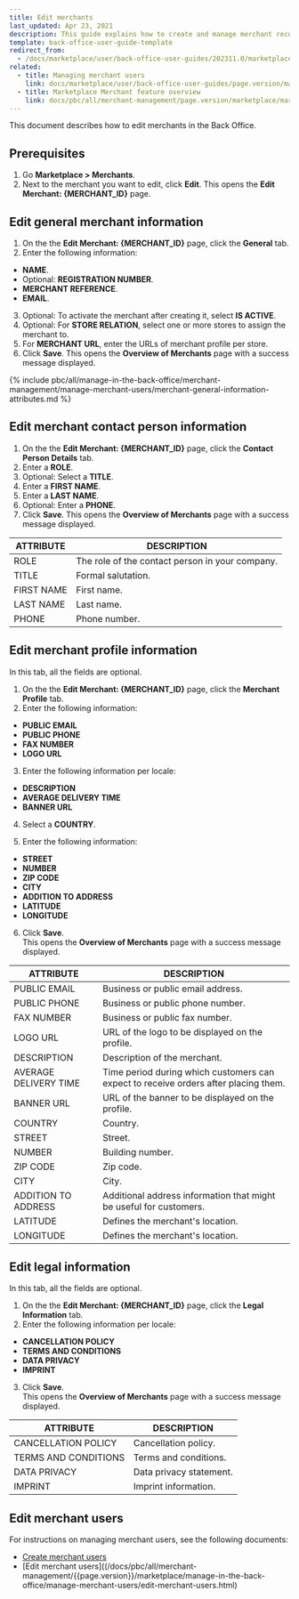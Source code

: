 ```yaml
---
title: Edit merchants
last_updated: Apr 23, 2021
description: This guide explains how to create and manage merchant records on the Merchants page.
template: back-office-user-guide-template
redirect_from:
  - /docs/marketplace/user/back-office-user-guides/202311.0/marketplace/merchants/managing-merchants.html
related:
  - title: Managing merchant users
    link: docs/marketplace/user/back-office-user-guides/page.version/marketplace/merchants/managing-merchant-users.html
  - title: Marketplace Merchant feature overview
    link: docs/pbc/all/merchant-management/page.version/marketplace/marketplace-merchant-feature-overview/marketplace-merchant-feature-overview.html
---
```


This document describes how to edit merchants in the Back Office.

## Prerequisites

1. Go **Marketplace&nbsp;<span aria-label="and then">></span> Merchants**.
2. Next to the merchant you want to edit, click **Edit**.
    This opens the **Edit Merchant: {MERCHANT_ID}** page.

## Edit general merchant information

1. On the the **Edit Merchant: {MERCHANT_ID}** page, click the **General** tab.
2. Enter the following information:
  * **NAME**.
  * Optional: **REGISTRATION NUMBER**.
  * **MERCHANT REFERENCE**.
  * **EMAIL**.
3. Optional: To activate the merchant after creating it, select **IS ACTIVE**.
4. Optional: For **STORE RELATION**, select one or more stores to assign the merchant to.
5. For **MERCHANT URL**, enter the URLs of merchant profile per store.
6. Click **Save**.
    This opens the **Overview of Merchants** page with a success message displayed.

{% include pbc/all/manage-in-the-back-office/merchant-management/manage-merchant-users/merchant-general-information-attributes.md %} <!-- To edit, see /_includes/pbc/all/manage-in-the-back-office/merchant-management/manage-merchant-users/merchant-general-information-attributes.md -->


## Edit merchant contact person information

1. On the the **Edit Merchant: {MERCHANT_ID}** page, click the **Contact Person Details** tab.
2. Enter a **ROLE**.
3. Optional: Select a **TITLE**.
4. Enter a **FIRST NAME**.
5. Enter a **LAST NAME**.
6. Optional: Enter a **PHONE**.
7. Click **Save**.
    This opens the **Overview of Merchants** page with a success message displayed.


| ATTRIBUTE | DESCRIPTION |
|-|-|
| ROLE | The role of the contact person in your company. |
| TITLE | Formal salutation. |
| FIRST NAME | First name. |
| LAST NAME | Last name. |
| PHONE | Phone number. |


## Edit merchant profile information

In this tab, all the fields are optional.

1. On the the **Edit Merchant: {MERCHANT_ID}** page, click the **Merchant Profile** tab.
2. Enter the following information:
  * **PUBLIC EMAIL**
  * **PUBLIC PHONE**
  * **FAX NUMBER**
  * **LOGO URL**

3. Enter the following information per locale:
  * **DESCRIPTION**
  * **AVERAGE DELIVERY TIME**
  * **BANNER URL**

4. Select a **COUNTRY**.

5. Enter the following information:
  * **STREET**
  * **NUMBER**
  * **ZIP CODE**
  * **CITY**
  * **ADDITION TO ADDRESS**
  * **LATITUDE**
  * **LONGITUDE**

6. Click **Save**.  
    This opens the **Overview of Merchants** page with a success message displayed.

| ATTRIBUTE | DESCRIPTION |
|-|-|
| PUBLIC EMAIL | Business or public email address. |
| PUBLIC PHONE | Business or public phone number. |
| FAX NUMBER | Business or public fax number. |
| LOGO URL | URL of the logo to be displayed on the profile. |
| DESCRIPTION | Description of the merchant. |
| AVERAGE DELIVERY TIME | Time period during which customers can expect to receive orders after placing them.  |
| BANNER URL | URL of the banner to be displayed on the profile.  |
| COUNTRY | Country. |
| STREET | Street. |
| NUMBER | Building number. |
| ZIP CODE | Zip code. |
| CITY | City. |
| ADDITION TO ADDRESS | Additional address information that might be useful for customers. |  
| LATITUDE | Defines the merchant's location. |
| LONGITUDE | Defines the merchant's location. |


## Edit legal information

In this tab, all the fields are optional.

1. On the the **Edit Merchant: {MERCHANT_ID}** page, click the **Legal Information** tab.
2. Enter the following information per locale:
  * **CANCELLATION POLICY**
  * **TERMS AND CONDITIONS**
  * **DATA PRIVACY**
  * **IMPRINT**
3. Click **Save**.  
    This opens the **Overview of Merchants** page with a success message displayed.  

| ATTRIBUTE | DESCRIPTION |
|-|-|
| CANCELLATION POLICY | Cancellation policy. |
| TERMS AND CONDITIONS | Terms and conditions. |  
| DATA PRIVACY | Data privacy statement. |
| IMPRINT | Imprint information. |

## Edit merchant users

For instructions on managing merchant users, see the following documents:
* [Create merchant users](/docs/pbc/all/merchant-management/{{page.version}}/marketplace/manage-in-the-back-office/manage-merchant-users/create-merchant-users.html)
* [Edit merchant users]((/docs/pbc/all/merchant-management/{{page.version}}/marketplace/manage-in-the-back-office/manage-merchant-users/edit-merchant-users.html)
